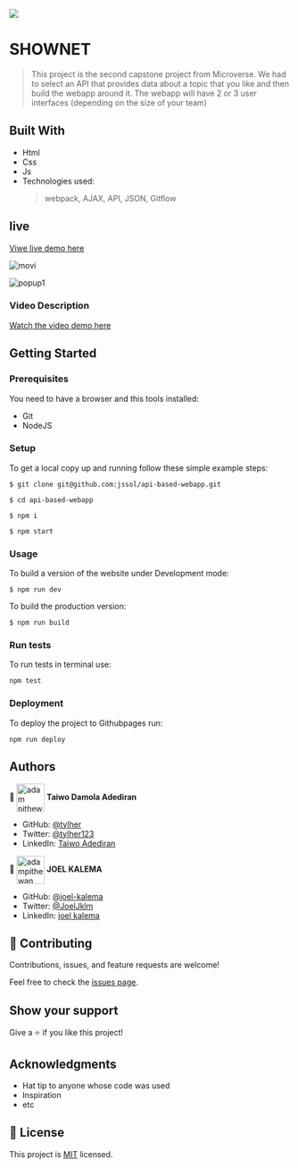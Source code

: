 ![](https://img.shields.io/badge/Microverse-blueviolet)

# SHOWNET

> This project is the second capstone project from Microverse. We had to select an API that provides data about a topic that you like and then build the webapp around it. The webapp will have 2 or 3 user interfaces (depending on the size of your team)

## Built With

- Html
- Css
- Js
- Technologies used:
  > webpack,
  > AJAX,
  > API,
  > JSON,
  > Gitflow

## live
[Viwe live demo here](https://tylher.github.io/Javascript-capstone/)

![movi](https://user-images.githubusercontent.com/57408419/163675995-307db028-da18-4bc4-a9e7-4a7c8b35e551.jpg)


![popup1](https://user-images.githubusercontent.com/57408419/163676283-970fd12a-446d-4bb9-9049-c61c9d107a37.jpg)

### Video Description
[Watch the video demo here](https://drive.google.com/file/d/1uxJOzaT9JB17yYRJYgeiblESUnDtsmCa/view?usp=sharing)

## Getting Started

### Prerequisites

You need to have a browser and this tools installed:

- Git
- NodeJS

### Setup

To get a local copy up and running follow these simple example steps:

```
$ git clone git@github.com:jssol/api-based-webapp.git
```

```
$ cd api-based-webapp
```

```
$ npm i
```

```
$ npm start
```

### Usage

To build a version of the website under Development mode:

```
$ npm run dev
```

To build the production version:

```
$ npm run build
```

### Run tests

To run tests in terminal use:

```
npm test
```

### Deployment

To deploy the project to Githubpages run:

```
npm run deploy
```

## Authors

👤 <a href="https://github.com/tylher" target="blank"><img align="center"
      src="https://user-images.githubusercontent.com/57408419/163676887-390d6032-6720-42bb-ad16-f8e199d6f2fa.jpg"
      alt="adam pithewan" height="50" width="50"/></a> **Taiwo Damola Adediran**

- GitHub: [@tylher](https://github.com/tylher)
- Twitter: [@tylher123](https://twitter.com/tylher123)
- LinkedIn: [Taiwo Adediran](https://www.linkedin.com/in/taiwo-adediran-327654127/)

👤 <a href="https://github.com/joel-kalema" target="blank"><img align="center"
      src="https://user-images.githubusercontent.com/57408419/163676914-ad94695e-ba9f-4fea-9a06-02a93c7797a5.jpg"
      alt="adampithewan" height="50" width="50"/></a> **JOEL KALEMA**

- GitHub: [@joel-kalema](https://github.com/joel-kalema)
- Twitter: [@JoelJklm](https://www.linkedin.com/in/joel-kalema-30518a230/)
- LinkedIn: [joel kalema](https://twitter.com/JoelJklm)

## 🤝 Contributing

Contributions, issues, and feature requests are welcome!

Feel free to check the [issues page](../../issues/).

## Show your support

Give a ⭐️ if you like this project!

## Acknowledgments

- Hat tip to anyone whose code was used
- Inspiration
- etc

## 📝 License

This project is [MIT](./MIT.md) licensed.
